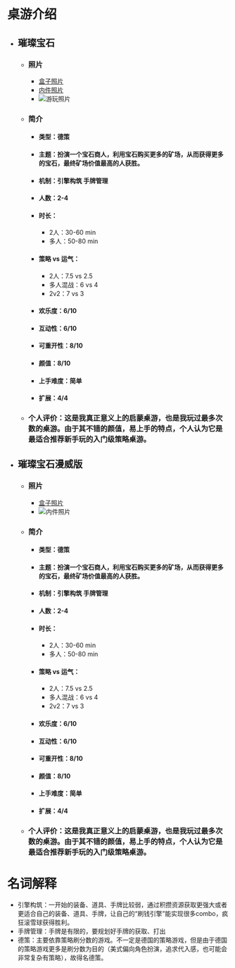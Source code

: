 # 桌游介绍
* ## 璀璨宝石
  * ### 照片
    * [盒子照片](https://github.com/panzhiwei1997/MyBoardGames/blob/main/CCBS/CCBS1.jpg)
    * [内件照片](https://github.com/panzhiwei1997/MyBoardGames/blob/main/CCBS/CCBS2.jpg)
    * ![游玩照片](https://github.com/panzhiwei1997/MyBoardGames/blob/main/CCBS/CCBS3.jpeg)
    
  * ### 简介
    * #### 类型：德策
    * #### 主题：扮演一个宝石商人，利用宝石购买更多的矿场，从而获得更多的宝石，最终矿场价值最高的人获胜。
    * #### 机制：引擎构筑 手牌管理 
    * #### 人数：2-4
    * #### 时长：
      * 2人：30-60 min
      * 多人：50-80 min
    * #### 策略 vs 运气：
      * 2人：7.5 vs 2.5
      * 多人混战：6 vs 4
      * 2v2：7 vs 3
    * #### 欢乐度：6/10
    * #### 互动性：6/10
    * #### 可重开性：8/10
    * #### 颜值：8/10
    * #### 上手难度：简单
    * #### 扩展：4/4
    
  * ### 个人评价：这是我真正意义上的启蒙桌游，也是我玩过最多次数的桌游。由于其不错的颜值，易上手的特点，个人认为它是最适合推荐新手玩的入门级策略桌游。






* ## 璀璨宝石漫威版
  * ### 照片
    * [盒子照片](https://github.com/panzhiwei1997/MyBoardGames/blob/main/CCBS/CCBS_MW2.jpeg)
    * ![内件照片](https://github.com/panzhiwei1997/MyBoardGames/blob/main/CCBS/CCBS_MW1.jpeg)

    
  * ### 简介
    * #### 类型：德策
    * #### 主题：扮演一个宝石商人，利用宝石购买更多的矿场，从而获得更多的宝石，最终矿场价值最高的人获胜。
    * #### 机制：引擎构筑 手牌管理 
    * #### 人数：2-4
    * #### 时长：
      * 2人：30-60 min
      * 多人：50-80 min
    * #### 策略 vs 运气：
      * 2人：7.5 vs 2.5
      * 多人混战：6 vs 4
      * 2v2：7 vs 3
    * #### 欢乐度：6/10
    * #### 互动性：6/10
    * #### 可重开性：8/10
    * #### 颜值：8/10
    * #### 上手难度：简单
    * #### 扩展：4/4
    
  * ### 个人评价：这是我真正意义上的启蒙桌游，也是我玩过最多次数的桌游。由于其不错的颜值，易上手的特点，个人认为它是最适合推荐新手玩的入门级策略桌游。




# 名词解释
* 引擎构筑：一开始的装备、道具、手牌比较弱，通过积攒资源获取更强大或者更适合自己的装备、道具、手牌，让自己的“刷钱引擎”能实现很多combo，疯狂滚雪球获得胜利。
* 手牌管理：手牌是有限的，要规划好手牌的获取、打出
* 德策：主要依靠策略刷分数的游戏。不一定是德国的策略游戏，但是由于德国的策略游戏更多是刷分数为目的（美式偏向角色扮演，追求代入感，也可能会非常复杂有策略），故得名德策。

